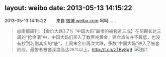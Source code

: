 layout: weibo
date: 2013-05-13 14:15:22
---
2013-05-13 14:15:22  &nbsp;&nbsp;&nbsp;&nbsp;&nbsp;&nbsp; 来自 <a href="http://weibo.com/" rel="nofollow">微博 weibo.com</a>
呵呵……
>  @南都周刊: 【金价大跌3.7% “中国大妈”最惨的被套近三成】在前期长达三周的“抢金潮”中，中国大妈们买入了数百吨黄金，建仓点位并不算低，也没有抄到名副其实的“底”，上周末金价再次大跌，多数“中国大妈”进入了被套阶段，最惨者被套深度高达28%以上。http://t.cn/zTBy8g9 ​​​
>  ![图片](https://ww1.sinaimg.cn/large/61d7cd94gw1e4mn3um6bpj208a0673yn.jpg)

